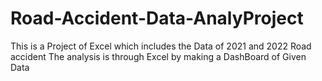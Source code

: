 # Road-Accident-Data-AnalyProject
This is a Project of Excel which includes the Data of 2021 and 2022 Road accident 
The analysis is through Excel by making a DashBoard of Given Data 
